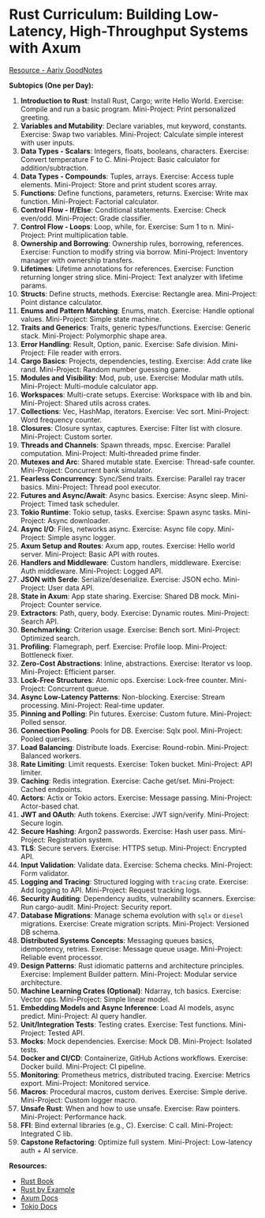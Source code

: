# Rust Curriculum: Building Low-Latency, High-Throughput Systems with Axum

[Resource - Aariv GoodNotes](https://share.goodnotes.com/s/vOs2Bu7N8UUY93eAfF4miX)

**Subtopics (One per Day):**

1. **Introduction to Rust**: Install Rust, Cargo; write Hello World. Exercise: Compile and run a basic program. Mini-Project: Print personalized greeting.
2. **Variables and Mutability**: Declare variables, mut keyword, constants. Exercise: Swap two variables. Mini-Project: Calculate simple interest with user inputs.
3. **Data Types - Scalars**: Integers, floats, booleans, characters. Exercise: Convert temperature F to C. Mini-Project: Basic calculator for addition/subtraction.
4. **Data Types - Compounds**: Tuples, arrays. Exercise: Access tuple elements. Mini-Project: Store and print student scores array.
5. **Functions**: Define functions, parameters, returns. Exercise: Write max function. Mini-Project: Factorial calculator.
6. **Control Flow - If/Else**: Conditional statements. Exercise: Check even/odd. Mini-Project: Grade classifier.
7. **Control Flow - Loops**: Loop, while, for. Exercise: Sum 1 to n. Mini-Project: Print multiplication table.
8. **Ownership and Borrowing**: Ownership rules, borrowing, references. Exercise: Function to modify string via borrow. Mini-Project: Inventory manager with ownership transfers.
9. **Lifetimes**: Lifetime annotations for references. Exercise: Function returning longer string slice. Mini-Project: Text analyzer with lifetime params.
10. **Structs**: Define structs, methods. Exercise: Rectangle area. Mini-Project: Point distance calculator.
11. **Enums and Pattern Matching**: Enums, match. Exercise: Handle optional values. Mini-Project: Simple state machine.
12. **Traits and Generics**: Traits, generic types/functions. Exercise: Generic stack. Mini-Project: Polymorphic shape area.
13. **Error Handling**: Result, Option, panic. Exercise: Safe division. Mini-Project: File reader with errors.
14. **Cargo Basics**: Projects, dependencies, testing. Exercise: Add crate like rand. Mini-Project: Random number guessing game.
15. **Modules and Visibility**: Mod, pub, use. Exercise: Modular math utils. Mini-Project: Multi-module calculator app.
16. **Workspaces**: Multi-crate setups. Exercise: Workspace with lib and bin. Mini-Project: Shared utils across crates.
17. **Collections**: Vec, HashMap, iterators. Exercise: Vec sort. Mini-Project: Word frequency counter.
18. **Closures**: Closure syntax, captures. Exercise: Filter list with closure. Mini-Project: Custom sorter.
19. **Threads and Channels**: Spawn threads, mpsc. Exercise: Parallel computation. Mini-Project: Multi-threaded prime finder.
20. **Mutexes and Arc**: Shared mutable state. Exercise: Thread-safe counter. Mini-Project: Concurrent bank simulator.
21. **Fearless Concurrency**: Sync/Send traits. Exercise: Parallel ray tracer basics. Mini-Project: Thread pool executor.
22. **Futures and Async/Await**: Async basics. Exercise: Async sleep. Mini-Project: Timed task scheduler.
23. **Tokio Runtime**: Tokio setup, tasks. Exercise: Spawn async tasks. Mini-Project: Async downloader.
24. **Async I/O**: Files, networks async. Exercise: Async file copy. Mini-Project: Simple async logger.
25. **Axum Setup and Routes**: Axum app, routes. Exercise: Hello world server. Mini-Project: Basic API with routes.
26. **Handlers and Middleware**: Custom handlers, middleware. Exercise: Auth middleware. Mini-Project: Logged API.
27. **JSON with Serde**: Serialize/deserialize. Exercise: JSON echo. Mini-Project: User data API.
28. **State in Axum**: App state sharing. Exercise: Shared DB mock. Mini-Project: Counter service.
29. **Extractors**: Path, query, body. Exercise: Dynamic routes. Mini-Project: Search API.
30. **Benchmarking**: Criterion usage. Exercise: Bench sort. Mini-Project: Optimized search.
31. **Profiling**: Flamegraph, perf. Exercise: Profile loop. Mini-Project: Bottleneck fixer.
32. **Zero-Cost Abstractions**: Inline, abstractions. Exercise: Iterator vs loop. Mini-Project: Efficient parser.
33. **Lock-Free Structures**: Atomic ops. Exercise: Lock-free counter. Mini-Project: Concurrent queue.
34. **Async Low-Latency Patterns**: Non-blocking. Exercise: Stream processing. Mini-Project: Real-time updater.
35. **Pinning and Polling**: Pin futures. Exercise: Custom future. Mini-Project: Polled sensor.
36. **Connection Pooling**: Pools for DB. Exercise: Sqlx pool. Mini-Project: Pooled queries.
37. **Load Balancing**: Distribute loads. Exercise: Round-robin. Mini-Project: Balanced workers.
38. **Rate Limiting**: Limit requests. Exercise: Token bucket. Mini-Project: API limiter.
39. **Caching**: Redis integration. Exercise: Cache get/set. Mini-Project: Cached endpoints.
40. **Actors**: Actix or Tokio actors. Exercise: Message passing. Mini-Project: Actor-based chat.
41. **JWT and OAuth**: Auth tokens. Exercise: JWT sign/verify. Mini-Project: Secure login.
42. **Secure Hashing**: Argon2 passwords. Exercise: Hash user pass. Mini-Project: Registration system.
43. **TLS**: Secure servers. Exercise: HTTPS setup. Mini-Project: Encrypted API.
44. **Input Validation**: Validate data. Exercise: Schema checks. Mini-Project: Form validator.
45. **Logging and Tracing**: Structured logging with `tracing` crate. Exercise: Add logging to API. Mini-Project: Request tracking logs.
46. **Security Auditing**: Dependency audits, vulnerability scanners. Exercise: Run cargo-audit. Mini-Project: Security report.
47. **Database Migrations**: Manage schema evolution with `sqlx` or `diesel` migrations. Exercise: Create migration scripts. Mini-Project: Versioned DB schema.
48. **Distributed Systems Concepts**: Messaging queues basics, idempotency, retries. Exercise: Message queue usage. Mini-Project: Reliable event processor.
49. **Design Patterns**: Rust idiomatic patterns and architecture principles. Exercise: Implement Builder pattern. Mini-Project: Modular service architecture.
50. **Machine Learning Crates (Optional)**: Ndarray, tch basics. Exercise: Vector ops. Mini-Project: Simple linear model.
51. **Embedding Models and Async Inference**: Load AI models, async predict. Mini-Project: AI query handler.
52. **Unit/Integration Tests**: Testing crates. Exercise: Test functions. Mini-Project: Tested API.
53. **Mocks**: Mock dependencies. Exercise: Mock DB. Mini-Project: Isolated tests.
54. **Docker and CI/CD**: Containerize, GitHub Actions workflows. Exercise: Docker build. Mini-Project: CI pipeline.
55. **Monitoring**: Prometheus metrics, distributed tracing. Exercise: Metrics export. Mini-Project: Monitored service.
56. **Macros**: Procedural macros, custom derives. Exercise: Simple derive. Mini-Project: Custom logger macro.
57. **Unsafe Rust**: When and how to use unsafe. Exercise: Raw pointers. Mini-Project: Performance hack.
58. **FFI**: Bind external libraries (e.g., C). Exercise: C call. Mini-Project: Integrated C lib.
59. **Capstone Refactoring**: Optimize full system. Mini-Project: Low-latency auth + AI service.

**Resources:**

- [Rust Book](https://doc.rust-lang.org/book/)
- [Rust by Example](https://doc.rust-lang.org/rust-by-example/)
- [Axum Docs](https://docs.rs/axum/)
- [Tokio Docs](https://tokio.rs/)
